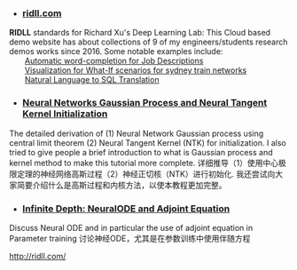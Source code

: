 * ### [ridll.com](http://ridll.com) ###
**RIDLL** standards for Richard Xu's Deep Learning Lab: This Cloud based demo website has about collections of 9 of my engineers/students research demos works since 2016. Some notable examples include:  
  [Automatic word-completion for Job Descriptions](http://ridll.com/jobgenerator/)  
  [Visualization for What-If scenarios for sydney train networks](http://ridll.com/foresight/)  
  [Natural Language to SQL Translation](http://ridll.com/nlp2sql/)  



* ### [Neural Networks Gaussian Process and Neural Tangent Kernel Initialization](https://github.com/roboticcam/machine-learning-notes/blob/master/files/ntk_init_nngp.pdf) ###

The detailed derivation of (1) Neural Network Gaussian process using central limit theorem (2) Neural Tangent Kernel (NTK) for initialization. I also tried to give people a brief introduction to what is Gaussian process and kernel method to make this tutorial more complete.
详细推导（1）使用中心极限定理的神经网络高斯过程（2）神经正切核（NTK）进行初始化. 我还尝试向大家简要介绍什么是高斯过程和内核方法，以使本教程更加完整。

* ### [Infinite Depth: NeuralODE and Adjoint Equation](https://github.com/roboticcam/machine-learning-notes/blob/master/files/neuralODE_Adjoint.pdf) ###

Discuss Neural ODE and in particular the use of adjoint equation in Parameter training
讨论神经ODE，尤其是在参数训练中使用伴随方程

http://ridll.com/
